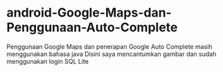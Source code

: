 # android-Google-Maps-dan-Penggunaan-Auto-Complete
Penggunaan Google Maps dan penerapan Google Auto Complete masih menggunakan bahasa java
Disini saya mencantumkan gambar dan sudah menggunakan login SQL Lite
